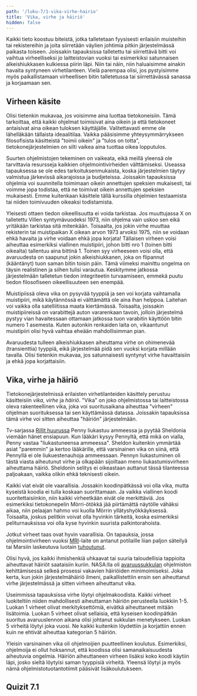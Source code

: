 ```yaml
---
path: '/luku-7/1-vika-virhe-hairio'
title: 'Vika, virhe ja häiriö'
hidden: false
---
```


<div>
<lead>Kaikki tieto koostuu biteistä, jotka talletetaan fyysisesti erilaisiin muisteihin tai rekistereihin ja joita siirretään väylien johtimia pitkin järjestelmässä paikasta toiseen. Joissakin tapauksissa talletettu tai siirrettävä bitti voi vaihtua virheelliseksi jo laitteistovian vuoksi tai esimerkiksi satunnaisen alkeishiukkasen kulkiessa piirin läpi. Niin tai näin, niin haluaisimme ainakin havaita syntyneen virhetilanteen. Vielä parempaa olisi, jos pystyisimme myös paikallistamaan virheellisen bitin talletetussa tai siirrettävässä sanassa ja korjaamaan sen.</lead>
</div>

## Virheen käsite
Olisi tietenkin mukavaa, jos voisimme aina luottaa tietokoneisiin. Tämä tarkoittaa, että kaikki ohjelmat toimisivat aina oikein ja että tietokoneet antaisivat aina oikean tuloksen käyttäjälle. Valitettavasti emme ole lähelläkään tällaista ideaalitilaa. Vaikka pääsisimme yhteysymmärrykseen filosofisista käsitteistä "toimii oikein" ja "tulos on totta", tietokonejärjestelmien on silti vaikea aina tuottaa oikea lopputulos.

Suurten ohjelmistojen tekeminen on vaikeata, eikä meillä yleensä ole tarvittavia resursseja kaikkien ohjelmointivirheiden välttämiseksi. Useassa tapauksessa se ole edes tarkoituksenmukaista, koska järjestelmien täytyy valmistua järkevissä aikarajoissa ja budjeteissa. Joissakin tapauksissa ohjelmia voi suunnitella toimimaan oikein annettujen speksien mukaisesti, tai voimme jopa todistaa, että ne toimivat oikein annettujen speksien mukaisesti. Emme kuitenkaan käsittele tällä kurssilla ohjelmien testaamista tai niiden toimivuuden oikeaksi todistamista.

Yleisesti ottaen tiedon oikeellisuutta ei voida tarkistaa. Jos muuttujassa X on talletettu Villen syntymävuodeksi 1973, niin ohjelma vain uskoo sen eikä yritäkään tarkistaa sitä mitenkään. Toisaalta, jos jokin virhe muuttaa rekisterin tai muistipaikan X oikean arvon 1973 arvoksi 1975, niin se voidaan ehkä havaita ja virhe voidaan ehkä jopa korjata! Tällaisen virheen voisi aiheuttaa esimerkiksi viallinen muistipiiri, johon bitti nro 1 (toinen bitti oikealta) tallentuu aina bittinä 1. Toinen syy virheeseen voisi olla, että avaruudesta on saapunut jokin alkeishiukkanen, joka on flipannut (kääntänyt) tuon saman bitin toisin päin. Tämä viimeksi mainittu ongelma on täysin realistinen ja siihen tulisi varautua. Keskitymme jatkossa järjestelmään talletetun tiedon integriteetin turvaamiseen, emmekä puutu tiedon filosofiseen oikeellisuuteen sen enempää.

Muistipiissä oleva vika on pysyvää tyyppiä ja sen voi korjata vaihtamalla muistipiiri, mikä käytännössä ei välttämättä ole aina ihan helppoa. Laitehan voi vaikka olla satelliitissa maata kiertämässä. Toisaalta, joissakin muistipiireissä on varabittejä auton vararenkaan tavoin, jolloin järjestelmä pystyy vian havaitessaan ottamaan jatkossa tuon varabitin käyttöön bitin numero 1 asemesta. Kuten autonkin renkaiden laita on, vikaantunut muistipiiri olisi hyvä vaihtaa eheään mahdollisimman pian.

Avaruudesta tulleen alkeishiukkasen aiheuttama virhe on ohimenevää (transienttia) tyyppiä, eikä järjestelmää pidä sen vuoksi korjata millään tavalla. Olisi tietenkin mukavaa, jos satunnaisesti syntynyt virhe havaittaisiin ja ehkä jopa korjattaisiin.

## Vika, virhe ja häiriö
Tietokonejärjestelmissä erilaisten virhetilanteiden käsittely perustuu käsitteisiin _vika_, _virhe_ ja _häiriö_. "Vika" on joko ohjelmistossa tai laitteistossa oleva rakenteellinen vika, joka voi suoritusaikana aiheuttaa "virheen" ohjelman suorituksessa tai sen käyttämässä datassa. Joissakin tapauksissa tämä virhe voi sitten aiheuttaa "häiriön" järjestelmään.


<!-- Note: Rillit huurussa -->

<text-box variant="example" name="Vika, virhe häiriö Rillit huurussa -sarjassa">

Tv-sarjassa [Rillit huurussa](https://fi.wikipedia.org/wiki/Rillit_huurussa) Penny liukastuu ammeessa ja pyytää Sheldonia viemään hänet ensiapuun. Kun lääkäri kysyy Pennyltä, että mikä on vialla, Penny vastaa "liukastuneensa ammeessa". Sheldon kuitenkin ymmärtää asiat "paremmin" ja kertoo lääkärille, että varsinainen vika on siinä, että Pennyllä ei ole liukuestenauhoja ammeessaan. Pennyn liukastuminen oli tästä viasta aiheutunut virhe ja olkapään sijoiltaan meno liukastumisvirheen aiheuttama häiriö.  Sheldonin selitys ei oikeastaan auttanut tässä tilanteessa paljoakaan, vaikka olikin ehkä teknisesti oikein.

</text-box>

Kaikki viat eivät ole vaarallisia. Jossakin koodinpätkässä voi olla vika, mutta kyseistä koodia ei tulla koskaan suorittamaan. Ja vaikka viallinen koodi suoritettaisiinkin, niin kaikki virheetkään eivät ole merkittäviä. Jos esimerkiksi tietokonepelin Mörri-ötökkä jää piirtämättä näytölle vähäksi aikaa, niin pelaajan hahmo voi kuolla Mörrin yllätyshyökkäyksessä. Toisaalta, joskus pelitkin voivat olla hyvinkin tärkeitä, koska esimerkiksi peliturnauksissa voi olla kyse hyvinkin suurista palkintorahoista.

Jotkut virheet taas ovat hyvin vaarallisia. On tapauksia, jossa ohjelmointivirheen vuoksi [MRI](https://en.wikipedia.org/wiki/Magnetic_resonance_imaging)-laite on antanut potilaille liian paljon säteilyä tai Marsiin laskeutuva luotain [tuhoutunut](https://en.wikipedia.org/wiki/Mars_Polar_Lander).

Olisi hyvä, jos kaikki ihmishenkiä uhkaavat tai suuria taloudellisia tappioita aiheuttavat häiriöt saataisiin kuriin. NASA:lla oli [avaruussukkulan](https://fi.wikipedia.org/wiki/Avaruussukkula) ohjelmiston kehittämisessä selkeä prosessi vakavien häiriöiden minimoimiseksi. Joka kerta, kun jokin järjestelmähäiriö ilmeni, paikallistettiin ensin sen aiheuttanut virhe järjestelmässä ja sitten virheen aiheuttanut vika.

Useimmissa tapauksissa virhe löytyi ohjelmakoodista. Kaikki virheet luokiteltiin niiden mahdollisesti aiheuttaman häiriön perusteella luokkiin 1-5. Luokan 1 virheet olivat merkityksettömiä, eivätkä aiheuttaneet mitään lisätoimia. Luokan 5 virheet olivat sellaisia, että  kyseisen koodinpätkän suoritus avaruuslennon aikana olisi johtanut sukkulan menetykseen. Luokan 5 virheitä löytyi joka vuosi. Ne kaikki kuitenkin löydettiin ja korjattiin ennen kuin ne ehtivät aiheuttaa kategorian 5 häiriön.

Yleisin varsinainen vika oli ohjelmoijien puutteellinen koulutus. Esimerkiksi, ohjelmoija ei ollut hoksannut, että koodissa olisi samanaikaisuudesta aiheutuvia ongelmia. Häiriön aiheuttaneen virheen lisäksi koko koodi käytiin läpi, josko sieltä löytyisi saman tyyppisiä virheitä. Yleensä löytyi ja myös nämä ohjelmistotuotantotiimit pääsivät lisäkoulutukseen.


## Quizit 7.1
<!-- Quiz 7.1.?? -->
<div><quiz id="4b44871b-2fe7-4fe1-978c-267d5bf8de80"></quiz></div>
